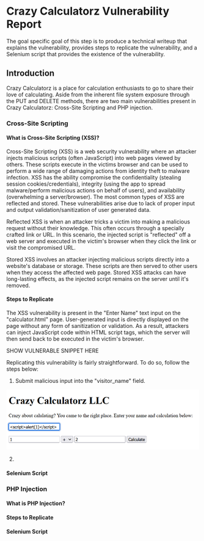 # Crazy Calculatorz Vulnerability Report

The goal specific goal of this step is to produce a technical writeup that explains the vulnerability, provides steps to replicate the vulnerability, and a Selenium script that provides the existence of the vulnerability.

## Introduction
Crazy Calculatorz is a place for calculation enthusiasts to go to share their love of calculating. Aside from the inherent file system exposure through the PUT and DELETE methods, there are two main vulnerabilities present in Crazy Calculatorz: Cross-Site Scripting and PHP injection.

### Cross-Site Scripting

#### What is Cross-Site Scripting (XSS)?
Cross-Site Scripting (XSS) is a web security vulnerability where an attacker injects malicious scripts (often JavaScript) into web pages viewed by others. These scripts execute in the victims browser and can be used to perform a wide range of damaging actions from identity theft to malware infection. XSS has the ability compromise the confidentiality (stealing session cookies/credentials), integrity (using the app to spread malware/perform malicious actions on behalf of users), and availability (overwhelming a server/browser). The most common types of XSS are reflected and stored. These vulnerabilities arise due to lack of proper input and output validation/sanitization of user generated data.

Reflected XSS is when an attacker tricks a victim into making a malicious request without their knowledge. This often occurs through a specially crafted link or URL. In this scenario, the injected script is "reflected" off a web server and executed in the victim's browser when they click the link or visit the compromised URL. 

Stored XSS involves an attacker injecting malicious scripts directly into a website's database or storage. These scripts are then served to other users when they access the affected web page. Stored XSS attacks can have long-lasting effects, as the injected script remains on the server until it's removed.

#### Steps to Replicate
The XSS vulnerability is present in the "Enter Name" text input on the "calculator.html" page. User-generated input is directly displayed on the page without any form of sanitization or validation. As a result, attackers can inject JavaScript code within HTML script tags, which the server will then send back to be executed in the victim's browser.

SHOW VULNERABLE SNIPPET HERE

Replicating this vulnerability is fairly straightforward. To do so, follow the steps below:

1. Submit malicious input into the "visitor_name" field.

![xss test payload](images/xss_payload.png)


2. 

<!-- <img src="images/bailey.jpg" alt="BaileyImage" title="Bailey caption" width="250" height="250"> -->

#### Selenium Script


### PHP Injection

#### What is PHP Injection?

#### Steps to Replicate

#### Selenium Script